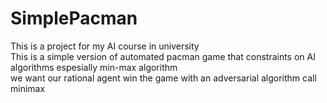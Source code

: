 # SimplePacman
This is a project for my AI course in university <br/>
This is a simple version of automated pacman game that constraints on AI algorithms espesially min-max algorithm<br/>
we want our rational agent win the game with an adversarial algorithm call minimax<br/>
